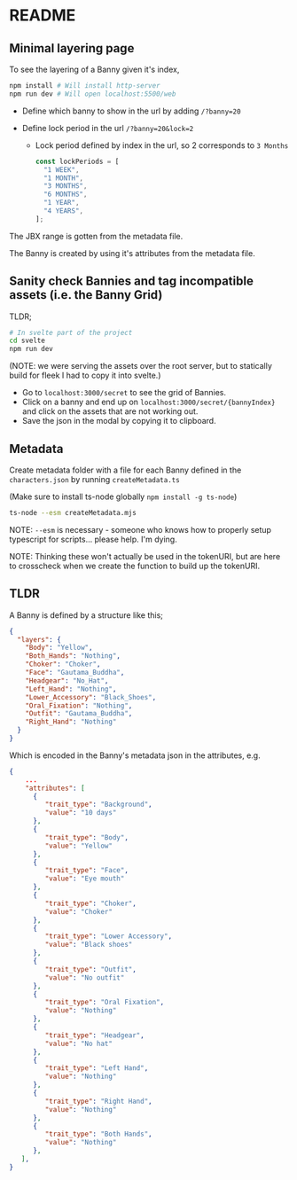 # README

## Minimal layering page

To see the layering of a Banny given it's index,

```sh
npm install # Will install http-server
npm run dev # Will open localhost:5500/web
```

- Define which banny to show in the url by adding `/?banny=20`
- Define lock period in the url `/?banny=20&lock=2`

  - Lock period defined by index in the url, so 2 corresponds to `3 Months`

    ```js
    const lockPeriods = [
      "1 WEEK",
      "1 MONTH",
      "3 MONTHS",
      "6 MONTHS",
      "1 YEAR",
      "4 YEARS",
    ];
    ```

The JBX range is gotten from the metadata file.

The Banny is created by using it's attributes from the metadata file.

## Sanity check Bannies and tag incompatible assets (i.e. the Banny Grid)

TLDR;

```sh
# In svelte part of the project
cd svelte
npm run dev
```

(NOTE: we were serving the assets over the root server, but to statically build for fleek I had to copy it into svelte.)

- Go to `localhost:3000/secret` to see the grid of Bannies.
- Click on a banny and end up on `localhost:3000/secret/{bannyIndex}` and click on the assets that are not working out.
- Save the json in the modal by copying it to clipboard.

## Metadata

Create metadata folder with a file for each Banny defined in the `characters.json` by running `createMetadata.ts`

(Make sure to install ts-node globally `npm install -g ts-node`)

```sh
ts-node --esm createMetadata.mjs
```

NOTE: `--esm` is necessary - someone who knows how to properly setup typescript for scripts... please help. I'm dying.

NOTE: Thinking these won't actually be used in the tokenURI, but are here to crosscheck when we create the function to build up the tokenURI.

## TLDR

A Banny is defined by a structure like this;

```json
{
  "layers": {
    "Body": "Yellow",
    "Both_Hands": "Nothing",
    "Choker": "Choker",
    "Face": "Gautama_Buddha",
    "Headgear": "No_Hat",
    "Left_Hand": "Nothing",
    "Lower_Accessory": "Black_Shoes",
    "Oral_Fixation": "Nothing",
    "Outfit": "Gautama_Buddha",
    "Right_Hand": "Nothing"
  }
}
```

Which is encoded in the Banny's metadata json in the attributes, e.g.

```json
{
    ...
    "attributes": [
      {
         "trait_type": "Background",
         "value": "10 days"
      },
      {
         "trait_type": "Body",
         "value": "Yellow"
      },
      {
         "trait_type": "Face",
         "value": "Eye mouth"
      },
      {
         "trait_type": "Choker",
         "value": "Choker"
      },
      {
         "trait_type": "Lower Accessory",
         "value": "Black shoes"
      },
      {
         "trait_type": "Outfit",
         "value": "No outfit"
      },
      {
         "trait_type": "Oral Fixation",
         "value": "Nothing"
      },
      {
         "trait_type": "Headgear",
         "value": "No hat"
      },
      {
         "trait_type": "Left Hand",
         "value": "Nothing"
      },
      {
         "trait_type": "Right Hand",
         "value": "Nothing"
      },
      {
         "trait_type": "Both Hands",
         "value": "Nothing"
      },
   ],
}

```
